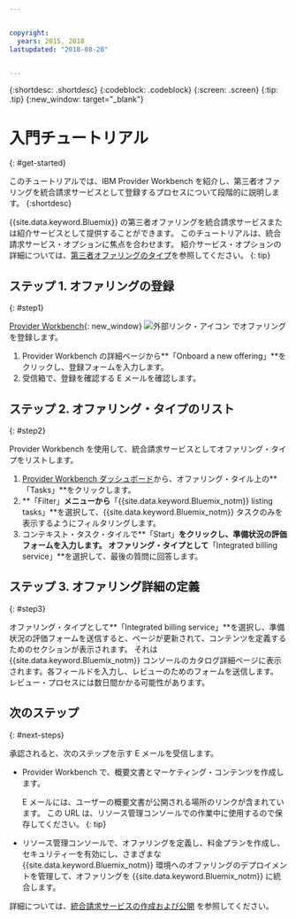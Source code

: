 ```yaml
---


copyright:
  years: 2015, 2018
lastupdated: "2018-08-28"


---
```


{:shortdesc: .shortdesc}
{:codeblock: .codeblock}
{:screen: .screen}
{:tip: .tip}
{:new_window: target="_blank"}

# 入門チュートリアル
{: #get-started}

このチュートリアルでは、IBM Provider Workbench を紹介し、第三者オファリングを統合請求サービスとして登録するプロセスについて段階的に説明します。
{:shortdesc}

{{site.data.keyword.Bluemix}} の第三者オファリングを統合請求サービスまたは紹介サービスとして提供することができます。 このチュートリアルは、統合請求サービス・オプションに焦点を合わせます。 紹介サービス・オプションの詳細については、[第三者オファリングのタイプ](/docs/third-party/offering-types.html)を参照してください。
{: tip}

## ステップ 1. オファリングの登録
{: #step1}

[Provider Workbench](https://www.ibm.com/marketplace/workbench/){: new_window} ![外部リンク・アイコン](../icons/launch-glyph.svg "外部リンク・アイコン") でオファリングを登録します。

1. Provider Workbench の詳細ページから**「Onboard a new offering」**をクリックし、登録フォームを入力します。
2. 受信箱で、登録を確認する E メールを確認します。

## ステップ 2. オファリング・タイプのリスト
{: #step2}

Provider Workbench を使用して、統合請求サービスとしてオファリング・タイプをリストします。

1. [Provider Workbench ダッシュボード](https://www.ibm.com/marketplace/workbench/provider/dashboard)から、オファリング・タイル上の**「Tasks」**をクリックします。
2. **「Filter」**メニューから**「{{site.data.keyword.Bluemix_notm}} listing tasks」**を選択して、{{site.data.keyword.Bluemix_notm}} タスクのみを表示するようにフィルタリングします。
3. コンテキスト・タスク・タイルで**「Start」**をクリックし、準備状況の評価フォームを入力します。 オファリング・タイプとして**「Integrated billing service」**を選択して、最後の質問に回答します。

## ステップ 3. オファリング詳細の定義
{: #step3}

オファリング・タイプとして**「Integrated billing service」**を選択し、準備状況の評価フォームを送信すると、ページが更新されて、コンテンツを定義するためのセクションが表示されます。 それは {{site.data.keyword.Bluemix_notm}} コンソールのカタログ詳細ページに表示されます。各フィールドを入力し、レビューのためのフォームを送信します。 レビュー・プロセスには数日間かかる可能性があります。

## 次のステップ
{: #next-steps}

承認されると、次のステップを示す E メールを受信します。

* Provider Workbench で、概要文書とマーケティング・コンテンツを作成します。

  E メールには、ユーザーの概要文書が公開される場所のリンクが含まれています。 この URL は、リソース管理コンソールでの作業中に使用するので保存してください。 
  {: tip}

* リソース管理コンソールで、オファリングを定義し、料金プランを作成し、セキュリティーを有効にし、さまざまな {{site.data.keyword.Bluemix_notm}} 環境へのオファリングのデプロイメントを管理して、オファリングを {{site.data.keyword.Bluemix_notm}} に統合します。 

詳細については、[統合請求サービスの作成および公開](/docs/third-party/integrated-billing-service.html) を参照してください。
